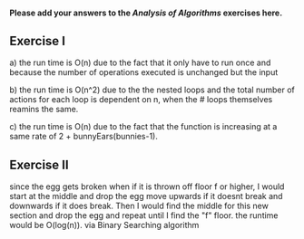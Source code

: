 #### Please add your answers to the ***Analysis of  Algorithms*** exercises here.

## Exercise I

a) the run time is O(n) due to the fact that it only have to run once and because the number of operations executed is unchanged but the input


b) the run time is O(n^2) due to the the nested loops and the total number of actions for each loop is dependent on n, when the # loops themselves reamins the same. 


c) the run time is O(n) due to the fact that the function is increasing at a same rate of 2 + bunnyEars(bunnies-1).


## Exercise II

since the egg gets broken when if it is thrown off floor f or higher, I would start at the middle and drop the egg  move upwards if it doesnt break and downwards if it does break.  Then I would find the middle for this new section and drop the egg and repeat until I find the "f" floor.  the runtime would be O(log(n)). via Binary Searching algorithm

